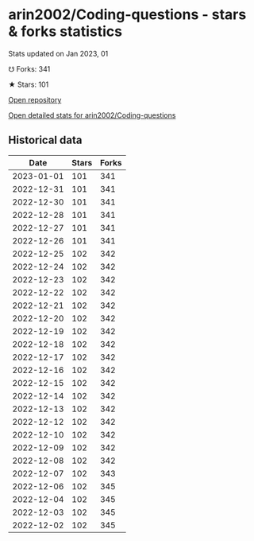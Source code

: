 # arin2002/Coding-questions - stars & forks statistics

Stats updated on Jan 2023, 01

☋ Forks: 341

★ Stars: 101

[Open repository](https://github.com/arin2002/Coding-questions)

[Open detailed stats for arin2002/Coding-questions](https://reviewgithub.com/rep/arin2002/Coding-questions)

## Historical data
| Date | Stars | Forks |
|------|-------|-------|
| 2023-01-01 | 101 | 341 | 
| 2022-12-31 | 101 | 341 | 
| 2022-12-30 | 101 | 341 | 
| 2022-12-28 | 101 | 341 | 
| 2022-12-27 | 101 | 341 | 
| 2022-12-26 | 101 | 341 | 
| 2022-12-25 | 102 | 342 | 
| 2022-12-24 | 102 | 342 | 
| 2022-12-23 | 102 | 342 | 
| 2022-12-22 | 102 | 342 | 
| 2022-12-21 | 102 | 342 | 
| 2022-12-20 | 102 | 342 | 
| 2022-12-19 | 102 | 342 | 
| 2022-12-18 | 102 | 342 | 
| 2022-12-17 | 102 | 342 | 
| 2022-12-16 | 102 | 342 | 
| 2022-12-15 | 102 | 342 | 
| 2022-12-14 | 102 | 342 | 
| 2022-12-13 | 102 | 342 | 
| 2022-12-12 | 102 | 342 | 
| 2022-12-10 | 102 | 342 | 
| 2022-12-09 | 102 | 342 | 
| 2022-12-08 | 102 | 342 | 
| 2022-12-07 | 102 | 343 | 
| 2022-12-06 | 102 | 345 | 
| 2022-12-04 | 102 | 345 | 
| 2022-12-03 | 102 | 345 | 
| 2022-12-02 | 102 | 345 | 

